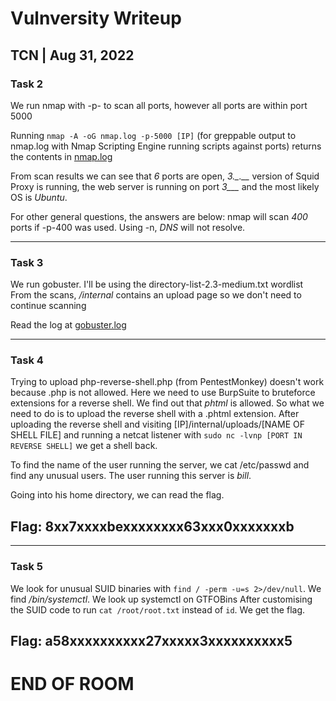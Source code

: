 # Vulnversity Writeup
## TCN | Aug 31, 2022

### Task 2
We run nmap with -p- to scan all ports, however all ports are within port 5000

Running ```nmap -A -oG nmap.log -p-5000 [IP]``` (for greppable output to nmap.log with Nmap Scripting Engine running scripts against ports) returns the contents in [nmap.log](./nmap.log)

From scan results we can see that *6* ports are open, *3._.__* version of Squid Proxy is running, the web server is running on port *3___* and the most likely OS is *Ubuntu*.

For other general questions, the answers are below:
nmap will scan *400* ports if -p-400 was used.
Using -n, *DNS* will not resolve.

---

### Task 3
We run gobuster. I'll be using the directory-list-2.3-medium.txt wordlist
From the scans, */internal* contains an upload page so we don't need to continue scanning

Read the log at [gobuster.log](./gobuster.log)

---

### Task 4
Trying to upload php-reverse-shell.php (from PentestMonkey) doesn't work because .php is not allowed.
Here we need to use BurpSuite to bruteforce extensions for a reverse shell.
We find out that *phtml* is allowed. So what we need to do is to upload the reverse shell with a .phtml extension.
After uploading the reverse shell and visiting [IP]/internal/uploads/[NAME OF SHELL FILE] and running a netcat listener with ```sudo nc -lvnp [PORT IN REVERSE SHELL]``` we get a shell back.

To find the name of the user running the server, we cat /etc/passwd and find any unusual users.
The user running this server is *bill*.

Going into his home directory, we can read the flag.

## Flag: 8xx7xxxxbexxxxxxxx63xxx0xxxxxxxb

---

### Task 5
We look for unusual SUID binaries with ```find / -perm -u=s 2>/dev/null```.
We find */bin/systemctl*.
We look up systemctl on GTFOBins
After customising the SUID code to run ```cat /root/root.txt``` instead of ```id```.
We get the flag.

## Flag: a58xxxxxxxxxx27xxxxx3xxxxxxxxxx5

# END OF ROOM
